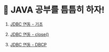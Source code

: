 # 🚀 JAVA 공부를 틈틈히 하자!

1. [JDBC 연동 - 기초](https://github.com/sonchanwoo/TIL/tree/main/resources/jdbc_basic.md)

2. [JDBC 연동 - close()](https://github.com/sonchanwoo/TIL/tree/main/resources/jdbc_close.md)

3. [JDBC 연동 - DBCP](https://github.com/sonchanwoo/TIL/tree/main/resources/jdbc_dbcp.md)